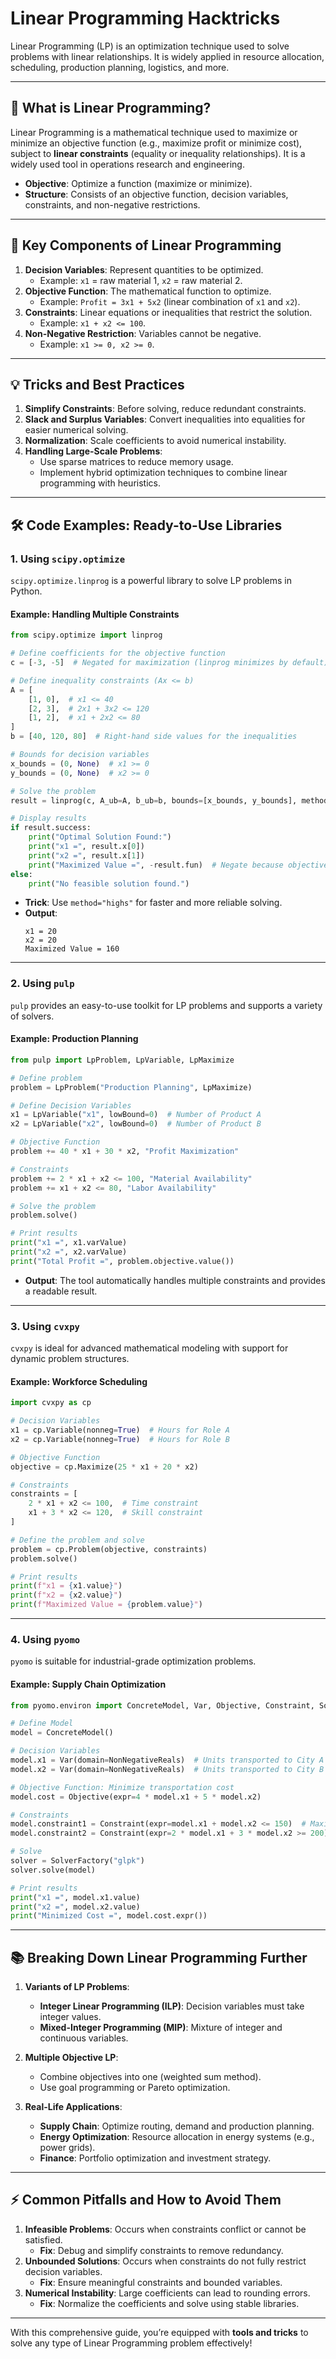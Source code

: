 # Linear Programming Hacktricks

Linear Programming (LP) is an optimization technique used to solve problems with linear relationships. It is widely applied in resource allocation, scheduling, production planning, logistics, and more.

---

## 🚀 **What is Linear Programming?**

Linear Programming is a mathematical technique used to maximize or minimize an objective function (e.g., maximize profit or minimize cost), subject to **linear constraints** (equality or inequality relationships). It is a widely used tool in operations research and engineering.

- **Objective**: Optimize a function (maximize or minimize).
- **Structure**: Consists of an objective function, decision variables, constraints, and non-negative restrictions.

---

## 🧩 **Key Components of Linear Programming**

1. **Decision Variables**: Represent quantities to be optimized.
    - Example: `x1` = raw material 1, `x2` = raw material 2.
2. **Objective Function**: The mathematical function to optimize.
    - Example: `Profit = 3x1 + 5x2` (linear combination of `x1` and `x2`).
3. **Constraints**: Linear equations or inequalities that restrict the solution.
    - Example: `x1 + x2 <= 100`.
4. **Non-Negative Restriction**: Variables cannot be negative.
    - Example: `x1 >= 0, x2 >= 0`.

---

## 💡 **Tricks and Best Practices**

1. **Simplify Constraints**: Before solving, reduce redundant constraints.
2. **Slack and Surplus Variables**: Convert inequalities into equalities for easier numerical solving.
3. **Normalization**: Scale coefficients to avoid numerical instability.
4. **Handling Large-Scale Problems**:
   - Use sparse matrices to reduce memory usage.
   - Implement hybrid optimization techniques to combine linear programming with heuristics.

---

## 🛠️ **Code Examples: Ready-to-Use Libraries**

### 1. **Using `scipy.optimize`**

`scipy.optimize.linprog` is a powerful library to solve LP problems in Python.

#### Example: Handling Multiple Constraints
```python
from scipy.optimize import linprog

# Define coefficients for the objective function
c = [-3, -5]  # Negated for maximization (linprog minimizes by default)

# Define inequality constraints (Ax <= b)
A = [
    [1, 0],  # x1 <= 40
    [2, 3],  # 2x1 + 3x2 <= 120
    [1, 2],  # x1 + 2x2 <= 80
]
b = [40, 120, 80]  # Right-hand side values for the inequalities

# Bounds for decision variables
x_bounds = (0, None)  # x1 >= 0
y_bounds = (0, None)  # x2 >= 0

# Solve the problem
result = linprog(c, A_ub=A, b_ub=b, bounds=[x_bounds, y_bounds], method="highs")

# Display results
if result.success:
    print("Optimal Solution Found:")
    print("x1 =", result.x[0])
    print("x2 =", result.x[1])
    print("Maximized Value =", -result.fun)  # Negate because objective was negated
else:
    print("No feasible solution found.")
```

- **Trick**: Use `method="highs"` for faster and more reliable solving.
- **Output**:
  ```
  x1 = 20
  x2 = 20
  Maximized Value = 160
  ```

---

### 2. **Using `pulp`**

`pulp` provides an easy-to-use toolkit for LP problems and supports a variety of solvers.

#### Example: Production Planning
```python
from pulp import LpProblem, LpVariable, LpMaximize

# Define problem
problem = LpProblem("Production Planning", LpMaximize)

# Define Decision Variables
x1 = LpVariable("x1", lowBound=0)  # Number of Product A
x2 = LpVariable("x2", lowBound=0)  # Number of Product B

# Objective Function
problem += 40 * x1 + 30 * x2, "Profit Maximization"

# Constraints
problem += 2 * x1 + x2 <= 100, "Material Availability"
problem += x1 + x2 <= 80, "Labor Availability"

# Solve the problem
problem.solve()

# Print results
print("x1 =", x1.varValue)
print("x2 =", x2.varValue)
print("Total Profit =", problem.objective.value())
```
- **Output**: The tool automatically handles multiple constraints and provides a readable result.

---

### 3. **Using `cvxpy`**

`cvxpy` is ideal for advanced mathematical modeling with support for dynamic problem structures.

#### Example: Workforce Scheduling
```python
import cvxpy as cp

# Decision Variables
x1 = cp.Variable(nonneg=True)  # Hours for Role A
x2 = cp.Variable(nonneg=True)  # Hours for Role B

# Objective Function
objective = cp.Maximize(25 * x1 + 20 * x2)

# Constraints
constraints = [
    2 * x1 + x2 <= 100,  # Time constraint
    x1 + 3 * x2 <= 120,  # Skill constraint
]

# Define the problem and solve
problem = cp.Problem(objective, constraints)
problem.solve()

# Print results
print(f"x1 = {x1.value}")
print(f"x2 = {x2.value}")
print(f"Maximized Value = {problem.value}")
```

---

### 4. **Using `pyomo`**

`pyomo` is suitable for industrial-grade optimization problems.

#### Example: Supply Chain Optimization
```python
from pyomo.environ import ConcreteModel, Var, Objective, Constraint, SolverFactory, NonNegativeReals

# Define Model
model = ConcreteModel()

# Decision Variables
model.x1 = Var(domain=NonNegativeReals)  # Units transported to City A
model.x2 = Var(domain=NonNegativeReals)  # Units transported to City B

# Objective Function: Minimize transportation cost
model.cost = Objective(expr=4 * model.x1 + 5 * model.x2)

# Constraints
model.constraint1 = Constraint(expr=model.x1 + model.x2 <= 150)  # Maximum capacity
model.constraint2 = Constraint(expr=2 * model.x1 + 3 * model.x2 >= 200)  # Demand constraint

# Solve
solver = SolverFactory("glpk")
solver.solve(model)

# Print results
print("x1 =", model.x1.value)
print("x2 =", model.x2.value)
print("Minimized Cost =", model.cost.expr())
```

---

## 📚 **Breaking Down Linear Programming Further**

1. **Variants of LP Problems**:
   - **Integer Linear Programming (ILP)**: Decision variables must take integer values.
   - **Mixed-Integer Programming (MIP)**: Mixture of integer and continuous variables.
2. **Multiple Objective LP**:
   - Combine objectives into one (weighted sum method).
   - Use goal programming or Pareto optimization.

3. **Real-Life Applications**:
   - **Supply Chain**: Optimize routing, demand and production planning.
   - **Energy Optimization**: Resource allocation in energy systems (e.g., power grids).
   - **Finance**: Portfolio optimization and investment strategy.

---

## ⚡ **Common Pitfalls and How to Avoid Them**

1. **Infeasible Problems**: Occurs when constraints conflict or cannot be satisfied.
    - **Fix**: Debug and simplify constraints to remove redundancy.
2. **Unbounded Solutions**: Occurs when constraints do not fully restrict decision variables.
    - **Fix**: Ensure meaningful constraints and bounded variables.
3. **Numerical Instability**: Large coefficients can lead to rounding errors.
    - **Fix**: Normalize the coefficients and solve using stable libraries.

---

With this comprehensive guide, you’re equipped with **tools and tricks** to solve any type of Linear Programming problem effectively!